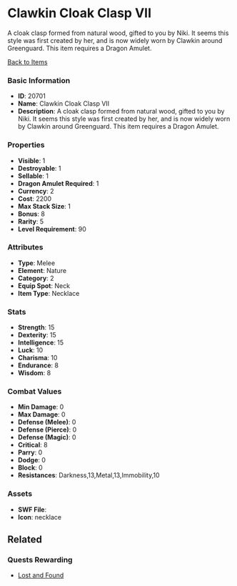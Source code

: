 # Clawkin Cloak Clasp VII

A cloak clasp formed from natural wood, gifted to you by Niki. It seems this style was first created by her, and is now widely worn by Clawkin around Greenguard. This item requires a Dragon Amulet.

[Back to Items](../items.md)

### Basic Information

- **ID**: 20701
- **Name**: Clawkin Cloak Clasp VII
- **Description**: A cloak clasp formed from natural wood, gifted to you by Niki. It seems this style was first created by her, and is now widely worn by Clawkin around Greenguard. This item requires a Dragon Amulet.

### Properties

- **Visible**: 1
- **Destroyable**: 1
- **Sellable**: 1
- **Dragon Amulet Required**: 1
- **Currency**: 2
- **Cost**: 2200
- **Max Stack Size**: 1
- **Bonus**: 8
- **Rarity**: 5
- **Level Requirement**: 90

### Attributes

- **Type**: Melee
- **Element**: Nature
- **Category**: 2
- **Equip Spot**: Neck
- **Item Type**: Necklace

### Stats

- **Strength**: 15
- **Dexterity**: 15
- **Intelligence**: 15
- **Luck**: 10
- **Charisma**: 10
- **Endurance**: 8
- **Wisdom**: 8

### Combat Values

- **Min Damage**: 0
- **Max Damage**: 0
- **Defense (Melee)**: 0
- **Defense (Pierce)**: 0
- **Defense (Magic)**: 0
- **Critical**: 8
- **Parry**: 0
- **Dodge**: 0
- **Block**: 0
- **Resistances**: Darkness,13,Metal,13,Immobility,10

### Assets

- **SWF File**: 
- **Icon**: necklace

## Related

### Quests Rewarding

- [Lost and Found](../quests/1904-lost-and-found.md)

